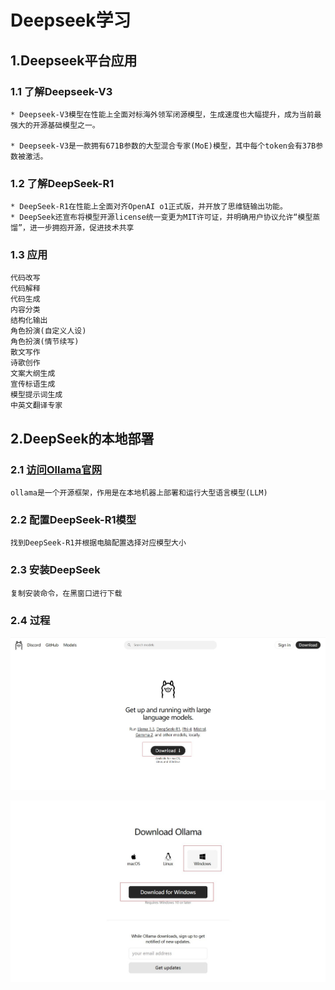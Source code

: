 # Deepseek学习

## 1.Deepseek平台应用

### 1.1 了解Deepseek-V3

```
* Deepseek-V3模型在性能上全面对标海外领军闭源模型，生成速度也大幅提升，成为当前最强大的开源基础模型之一。

* Deepseek-V3是一款拥有671B参数的大型混合专家(MoE)模型，其中每个token会有37B参数被激活。
```

### 1.2 了解DeepSeek-R1

```
* DeepSeek-R1在性能上全面对齐OpenAI o1正式版，并开放了思维链输出功能。
* DeepSeek还宣布将模型开源license统一变更为MIT许可证，并明确用户协议允许“模型蒸馏”，进一步拥抱开源，促进技术共享
```

### 1.3 应用

```
代码改写
代码解释
代码生成
内容分类
结构化输出
角色扮演(自定义人设)
角色扮演(情节续写)
散文写作
诗歌创作
文案大纲生成
宣传标语生成
模型提示词生成
中英文翻译专家
```

## 2.DeepSeek的本地部署

### 2.1 [访问Ollama官网](https://ollama.com/)

```
ollama是一个开源框架，作用是在本地机器上部署和运行大型语言模型(LLM)
```



### 2.2 配置DeepSeek-R1模型

```
找到DeepSeek-R1并根据电脑配置选择对应模型大小
```

### 2.3 安装DeepSeek

```
复制安装命令，在黑窗口进行下载
```

### 2.4 过程

![下载1](../.vuepress/public/assets/image/DeepSeek/xz1.jpg)

![下载2](../.vuepress/public/assets/image/DeepSeek/xz2.jpg)